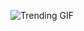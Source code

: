 
<!-- GIF_SECTION -->
![Trending GIF](https://media3.giphy.com/media/v1.Y2lkPThiYjIxNzcyeTJoZDF0enk5MGhlMjFta2RnZGgxZTMwOWllbTh4eDE4eHpqNjNhdCZlcD12MV9naWZzX3NlYXJjaCZjdD1n/LyV4cw0vDtAgc8xTHQ/giphy.gif)
<!-- END_GIF_SECTION -->
